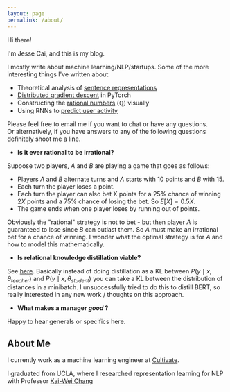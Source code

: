 ```yaml
---
layout: page
permalink: /about/
---
```


Hi there!

I'm Jesse Cai, and this is my blog. 

I mostly write about machine learning/NLP/startups. 
Some of the more interesting things I've written about:
<!--- Combining sentence embeddings and clique percolation to [cluster text](/Kernels-and-Cliques)-->
- Theoretical analysis of [sentence representations](/Quickthoughts)
- [Distributed gradient descent](/Distbelief) in PyTorch
- Constructing the [rational numbers](/Building-Q) ($\mathbb{Q}$) visually
- Using RNNs to [predict user activity](/Predicting-User-Submission)


Please feel free to email me if you want to chat or have any questions.   
Or alternatively, if you have answers to any of the following questions definitely shoot me a line. 

- **Is it ever rational to be irrational?**

Suppose two players, $A$ and $B$ are playing a game that goes as follows: 
- Players $A$ and $B$ alternate turns and $A$ starts with 10 points and $B$ with 15.
- Each turn the player loses a point.
- Each turn the player can also bet X points for a 25% chance of winning $2X$ points and a 75% chance of losing the bet. So $E[X] = 0.5 X$.
- The game ends when one player loses by running out of points.

Obviously the "rational" strategy is not to bet - but then player $A$ is guaranteed to lose since $B$ can outlast them. So $A$ must make an irrational bet for a chance of winning. I wonder what the optimal strategy is for $A$ and how to model this mathematically.

- **Is relational knowledge distillation viable?**

See [here](https://arxiv.org/abs/1904.05068). Basically instead of doing distillation as a KL between $P(y \mid x, \theta_{teacher})$ and $P(y \mid x, \theta_{student})$ you can take a KL between the distribution of distances in a minibatch. I unsuccessfully tried to do this to distill BERT, so really interested in any new work / thoughts on this approach. 

- **What makes a manager *good* ?**

Happy to hear generals or specifics here. 


## About Me

I currently work as a machine learning engineer at [Cultivate](www.cultivate.com). 

I graduated from UCLA, where I researched representation learning for NLP with Professor [Kai-Wei Chang](http://web.cs.ucla.edu/~kwchang/)
